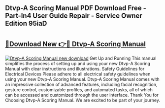 ## Dtvp-A Scoring Manual PDF Download Free - Part-ln4 User Guide Repair - Service Owner Edition 95iaD

# <h2><a href="http://bc12806.oget.top/?id=Dtvp-A+Scoring+Manual">🔗Download New 👉🔴 Dtvp-A Scoring Manual</a></h2>

[![Dtvp-A Scoring Manual new download](https://i.imgur.com/5g1atiW.png)](http://bc12806.oget.top/?id=Dtvp-A+Scoring+Manual)
Get Up and Running This manual simplifies the process of setting up and using your new Dtvp-A Scoring Manual with clear instructions and illustrations. Safety Guidelines for Electrical Devices Please adhere to all electrical safety guidelines when using your new Dtvp-A Scoring Manual. Dtvp-A Scoring Manual comes with an impressive collection of advanced features, including facial recognition, gesture control, customizable profiles, and automated tasks, all of which can be accessed and customized through the user interface. Thank You for Choosing Dtvp-A Scoring Manual. We are excited to be part of your journey.
